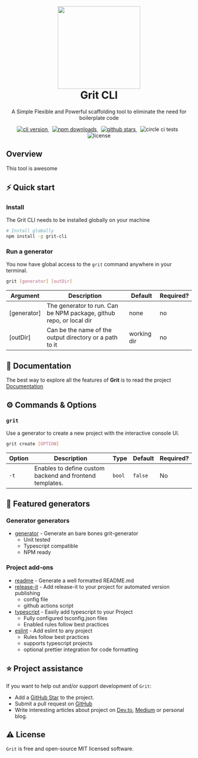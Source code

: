 
<h1 align="center">
<img src="" width="224px"/>

<br/>
Grit CLI
</h1>
<p align="center">A Simple Flexible and Powerful scaffolding tool to eliminate the need for boilerplate code

<p align="center">
<a href="https://github.com/TimCrooker/Grit/releases" target="_blank">
<img src="https://img.shields.io/github/package-json/v/TimCrooker/Grit?style=for-the-badge" alt="cli version" />
</a>
&nbsp;
<a href="https://www.npmjs.com/package/grit-cli" target="_blank">
<img src="https://img.shields.io/npm/dw/grit-cli?style=for-the-badge" alt="npm downloads" />
</a>
&nbsp;
<a href="https://www.npmjs.com/package/grit-cli" target="_blank">
<img src="https://img.shields.io/github/stars/TimCrooker/grit?style=for-the-badge" alt="github stars" />
</a>
&nbsp;
<img src="https://img.shields.io/circleci/build/github/TimCrooker/Grit/master?color=green&style=for-the-badge" alt="circle ci tests" />
&nbsp;
<img src="https://img.shields.io/npm/l/grit-cli?style=for-the-badge" alt="license" />
</p>

## Overview

This tool is awesome

## ⚡️ Quick start

### Install

The Grit CLI needs to be installed globally on your machine

```bash
# Install globally 
npm install -g grit-cli
```

### Run a generator

You now have global access to the `grit` command anywhere in your terminal.

```bash
grit [generator] [outDir]
```

| Argument    | Description                                                         | Default     | Required? |
| ----------- | ------------------------------------------------------------------- | ----------- | --------- |
| [generator] | The generator to run. Can be NPM package, github repo, or local dir | none        | no        |
| [outDir]    | Can be the name of the output directory or a path to it             | working dir | no        |

## 📖 Documentation

The best way to explore all the features of **Grit** is to read the project [Documentation](https://timcrooker.github.io/Grit/)

## ⚙️ Commands & Options

### `grit`

Use a generator to create a new project with the interactive console UI.

```bash
grit create [OPTION]
```

| Option | Description                                              | Type   | Default | Required? |
| ------ | -------------------------------------------------------- | ------ | ------- | --------- |
| `-t`   | Enables to define custom backend and frontend templates. | `bool` | `false` | No        |

## 📝 Featured generators

### Generator generators

- [generator](https://github.com/TimCrooker/grit-generator) - Generate an bare bones grit-generator
  - Unit tested
  - Typescript compatible
  - NPM ready

### Project add-ons

- [readme](https://github.com/TimCrooker/grit-readme) - Generate a well formatted README.md
- [release-it](https://github.com/TimCrooker/grit-release-it) - Add release-it to your project for automated version publishing
  - config file
  - github actions script
- [typescript](https://github.com/TimCrooker/grit-typescript) - Easily add typescript to your Project
  - Fully configured tsconfig.json files
  - Enabled rules follow best practices
- [eslint](https://github.com/TimCrooker/grit-eslint) - Add eslint to any project
  - Rules follow best practices
  - supports typescript projects
  - optional prettier integration for code formatting

## ⭐️ Project assistance

If you want to help out and/or support development of `Grit`:

- Add a [GitHub Star](https://github.com/TimCrooker/Grit) to the project.
- Submit a pull request on [GitHub](https://github.com/TimCrooker/Grit/pulls)
- Write interesting articles about project on [Dev.to](https://dev.to/), [Medium](https://medium.com/) or personal blog.

## ⚠️ License

`Grit` is free and open-source MIT licensed software.